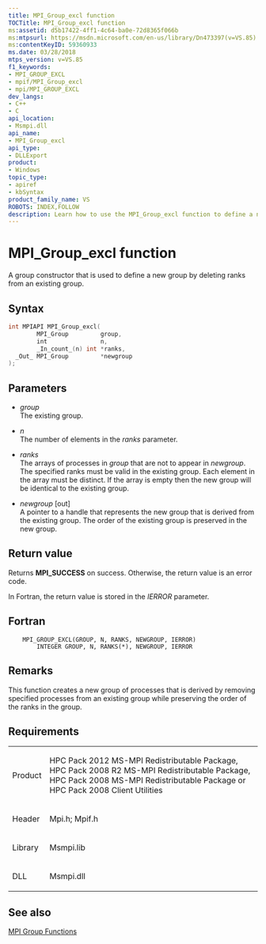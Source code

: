 ```yaml
---
title: MPI_Group_excl function
TOCTitle: MPI_Group_excl function
ms:assetid: d5b17422-4ff1-4c64-ba0e-72d8365f066b
ms:mtpsurl: https://msdn.microsoft.com/en-us/library/Dn473397(v=VS.85)
ms:contentKeyID: 59360933
ms.date: 03/28/2018
mtps_version: v=VS.85
f1_keywords:
- MPI_GROUP_EXCL
- mpif/MPI_Group_excl
- mpi/MPI_GROUP_EXCL
dev_langs:
- C++
- C
api_location:
- Msmpi.dll
api_name:
- MPI_Group_excl
api_type:
- DLLExport
product:
- Windows
topic_type:
- apiref
- kbSyntax
product_family_name: VS
ROBOTS: INDEX,FOLLOW
description: Learn how to use the MPI_Group_excl function to define a new group by deleting ranks from an existing group on Microsoft's official site.
---
```


# MPI\_Group\_excl function

A group constructor that is used to define a new group by deleting ranks from an existing group.

## Syntax

``` c++
int MPIAPI MPI_Group_excl(
        MPI_Group         group,
        int               n,
        _In_count_(n) int *ranks,
  _Out_ MPI_Group         *newgroup
);
```

## Parameters

  - *group*  
    The existing group.

  - *n*  
    The number of elements in the *ranks* parameter.

  - *ranks*  
    The arrays of processes in *group* that are not to appear in *newgroup*. The specified ranks must be valid in the existing group. Each element in the array must be distinct. If the array is empty then the new group will be identical to the existing group.

  - *newgroup* \[out\]  
    A pointer to a handle that represents the new group that is derived from the existing group. The order of the existing group is preserved in the new group.

## Return value

Returns **MPI\_SUCCESS** on success. Otherwise, the return value is an error code.

In Fortran, the return value is stored in the *IERROR* parameter.

## Fortran

``` FORTRAN
    MPI_GROUP_EXCL(GROUP, N, RANKS, NEWGROUP, IERROR)
        INTEGER GROUP, N, RANKS(*), NEWGROUP, IERROR
```

## Remarks

This function creates a new group of processes that is derived by removing specified processes from an existing group while preserving the order of the ranks in the group.

## Requirements

<table>
<colgroup>
<col  />
<col  />
</colgroup>
<tbody>
<tr class="odd">
<td><p>Product</p></td>
<td><p>HPC Pack 2012 MS-MPI Redistributable Package, HPC Pack 2008 R2 MS-MPI Redistributable Package, HPC Pack 2008 MS-MPI Redistributable Package or HPC Pack 2008 Client Utilities</p></td>
</tr>
<tr class="even">
<td><p>Header</p></td>
<td>Mpi.h;
Mpif.h</td>
</tr>
<tr class="odd">
<td><p>Library</p></td>
<td>Msmpi.lib</td>
</tr>
<tr class="even">
<td><p>DLL</p></td>
<td>Msmpi.dll</td>
</tr>
</tbody>
</table>


## See also

[MPI Group Functions](mpi-group-functions.md)

